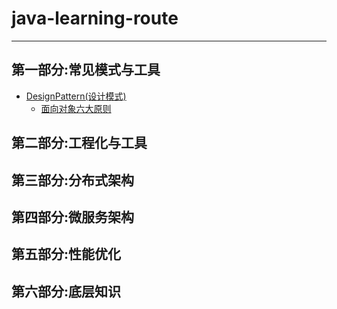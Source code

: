 # java-learning-route
---
## 第一部分:常见模式与工具
* [DesignPattern(设计模式)](https://github.com/garaiya/java-learning-route/blob/master/Part1/DesignPattern)
    * [面向对象六大原则](https://github.com/garaiya/java-learning-route/blob/master/Part1/DesignPattern/面向对象设计原则.md)

## 第二部分:工程化与工具

## 第三部分:分布式架构

## 第四部分:微服务架构

## 第五部分:性能优化

## 第六部分:底层知识

